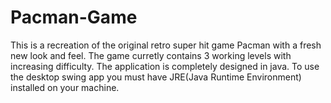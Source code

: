 # Pacman-Game
This is a recreation of the original retro super hit game Pacman with a fresh new look and feel.
The game curretly contains 3 working levels with increasing difficulty.
The application is completely designed in java. 
To use the desktop swing app you must have JRE(Java Runtime Environment) installed on your machine.

